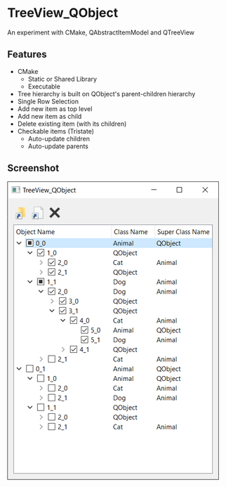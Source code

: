 # TreeView_QObject
An experiment with CMake, QAbstractItemModel and QTreeView

## Features

* CMake 
    * Static or Shared Library
    * Executable
* Tree hierarchy is built on QObject's parent-children hierarchy
* Single Row Selection
* Add new item as top level
* Add new item as child
* Delete existing item (with its children)
* Checkable items (Tristate)
    * Auto-update children
    * Auto-update parents



## Screenshot

![Screenshot](doc/images/screenshot.png "Screenshot")
